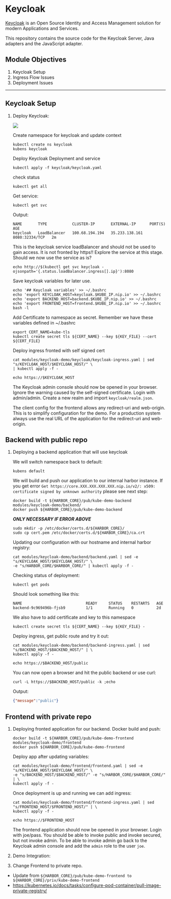 # Keycloak

[Keycloak](https://github.com/keycloak/keycloak) is an Open Source Identity and Access Management solution for modern Applications and Services.

This repository contains the source code for the Keycloak Server, Java adapters and the JavaScript adapter.

## Module Objectives

1. Keycloak Setup
1. Ingress Flow Issues
1. Deployment Issues

---

## Keycloak Setup

1. Deploy Keycloak:

    ![](img/authz-arch-overview.png)

    Create namespace for keycloak and update context
    ```console
    kubectl create ns keycloak
    kubens keycloak
    ```

    Deploy Keycloak Deployment and service
    ```console
    kubectl apply -f keycloak/keycloak.yaml
    ```

    check status
    ```console
    kubectl get all
    ```

    Get service:
    ```console
    kubectl get svc
    ```

    Output:
    ```console
    NAME       TYPE           CLUSTER-IP       EXTERNAL-IP      PORT(S)          AGE
    keycloak   LoadBalancer   100.68.194.194   35.233.138.161   8080:32334/TCP   2m
    ```

    This is the keycloak service loadBalancer and should not be used to gain access. It is not fronted by https!!
    Explore the service at this stage. Should we now use the service as is?
    ```shell
    echo http://$(kubectl get svc keycloak -ojsonpath='{.status.loadBalancer.ingress[].ip}'):8080
    ```

    Save keycloak variables for later use.
    ```shell
    echo '## Keycloak variables' >> ~/.bashrc
    echo 'export KEYCLOAK_HOST=keycloak.$KUBE_IP.nip.io' >> ~/.bashrc
    echo 'export BACKEND_HOST=backend.$KUBE_IP.nip.io' >> ~/.bashrc
    echo 'export FRONTEND_HOST=frontend.$KUBE_IP.nip.io' >> ~/.bashrc
    bash -l
    ```

    Add Certificate to namespace as secret.
    Remember we have these variables defined in ~/.bashrc
    ```shell
    export CERT_NAME=kube-tls
    kubectl create secret tls ${CERT_NAME} --key ${KEY_FILE} --cert ${CERT_FILE}
    ```

    Deploy ingress fronted with self signed cert
    ```shell
    cat modules/keycloak-demo/keycloak/keycloak-ingress.yaml | sed "s/KEYCLOAK_HOST/$KEYCLOAK_HOST/" \
    | kubectl apply -f -

    echo https://$KEYCLOAK_HOST
    ```

    The Keycloak admin console should now be opened in your browser. Ignore the warning caused by the self-signed certificate. Login with admin/admin. Create a new realm and import `keycloak/realm.json`.

    The client config for the frontend allows any redirect-uri and web-origin. This is to simplify configuration for the demo. For a production system always use the real URL of the application for the redirect-uri and web-origin.

## Backend with public repo
1. Deploying a backend application that will use keycloak

    We will switch namespace back to default:
    ```console
    kubens default
    ```

    We will build and push our application to our internal harbor instance. If you get error `Get https://core.XXX.XXX.XXX.XXX.nip.io/v2/: x509: certificate signed by unknown authority` please see next step:
    ```shell
    docker build -t ${HARBOR_CORE}/pub/kube-demo-backend modules/keycloak-demo/backend/
    docker push ${HARBOR_CORE}/pub/kube-demo-backend
    ```

    ***ONLY NECESSARY IF ERROR ABOVE***
    ```
    sudo mkdir -p /etc/docker/certs.d/${HARBOR_CORE}/
    sudo cp cert.pem /etc/docker/certs.d/${HARBOR_CORE}/ca.crt    
    ```

    Updating our configuration with our hostname and internal harbor registry:
    ```shell
    cat modules/keycloak-demo/backend/backend.yaml | sed -e "s/KEYCLOAK_HOST/$KEYCLOAK_HOST/" \
    -e "s/HARBOR_CORE/$HARBOR_CORE/" | kubectl apply -f -
    ```

    Checking status of deployment:
    ```console
    kubectl get pods
    ```

    Should look something like this:
    ```console
    NAME                            READY     STATUS    RESTARTS   AGE
    backend-9c969496b-fjsb9         1/1       Running   0          2d
    ```

    We also have to add certificate and key to this namespace
    ```
    kubectl create secret tls ${CERT_NAME} --key ${KEY_FILE} -
    ```

    Deploy ingress, get public route and try it out:
    ```shell
    cat modules/keycloak-demo/backend/backend-ingress.yaml | sed "s/BACKEND_HOST/$BACKEND_HOST/" | \
    kubectl apply -f -

    echo https://$BACKEND_HOST/public
    ```

    You can now open a browser and hit the public backend or use curl:
    ```
    curl -L https://$BACKEND_HOST/public -k ;echo
    ```

    Output:
    ```json
    {"message":"public"}
    ```

## Frontend with private repo
1. Deploying fronted application for our backend.
    Docker build and push:
    ```shell
    docker build -t ${HARBOR_CORE}/pub/kube-demo-frontend modules/keycloak-demo/frontend
    docker push ${HARBOR_CORE}/pub/kube-demo-frontend
    ```

    Deploy app after updating variables:
    ```
    cat modules/keycloak-demo/frontend/frontend.yaml | sed -e "s/KEYCLOAK_HOST/$KEYCLOAK_HOST/" \
    -e "s/BACKEND_HOST/$BACKEND_HOST/" -e "s/HARBOR_CORE/$HARBOR_CORE/" | \
    kubectl apply -f -
    ```

    Once deployment is up and running we can add ingress:
    ```
    cat modules/keycloak-demo/frontend/frontend-ingress.yaml | sed "s/FRONTEND_HOST/$FRONTEND_HOST/" | \
    kubectl apply -f -

    echo https://$FRONTEND_HOST
    ```

    The frontend application should now be opened in your browser. Login with joe/pass. You should be able to invoke public and invoke secured, but not invoke admin. To be able to invoke admin go back to the Keycloak admin console and add the `admin` role to the user `joe`.

1. Demo Integration:


1. Change Frontend to private repo.
  - Update from `${HARBOR_CORE}/pub/kube-demo-frontend to ${HARBOR_CORE}/priv/kube-demo-frontend`
  - https://kubernetes.io/docs/tasks/configure-pod-container/pull-image-private-registry/
